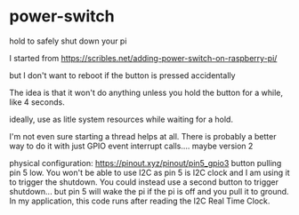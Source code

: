 # power-switch
hold to safely shut down your pi

I started from https://scribles.net/adding-power-switch-on-raspberry-pi/

but I don't want to reboot if the button is pressed accidentally

The idea is that it won't do anything unless you hold the button for a while, like 4 seconds.

ideally, use as litle system resources while waiting for a hold.

I'm not even sure starting a thread helps at all.
There is probably a better way to do it with just GPIO event interrupt calls.... maybe version 2

physical configuration:
https://pinout.xyz/pinout/pin5_gpio3
button pulling pin 5 low.
You won't be able to use I2C as pin 5 is I2C clock and I am using it to trigger the shutdown. 
You could instead use a second button to trigger shutdown... but pin 5 will wake the pi if the pi is off and you pull it to ground.
In my application, this code runs after reading the I2C Real Time Clock.
